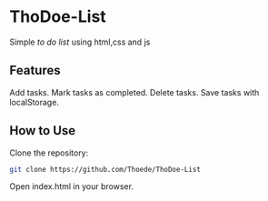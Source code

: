 # ThoDoe-List
Simple *to do list* using html,css and js

## Features
Add tasks.
Mark tasks as completed.
Delete tasks.
Save tasks with localStorage.

## How to Use
Clone the repository:
```bash
git clone https://github.com/Thoede/ThoDoe-List
```
Open index.html in your browser.
